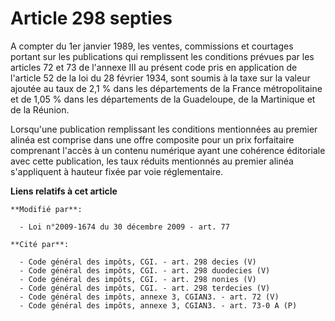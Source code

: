 # Article 298 septies

A compter du 1er janvier 1989, les ventes, commissions et courtages portant sur les publications qui remplissent les
conditions prévues par les articles 72 et 73 de l'annexe III au présent code pris en application de l'article 52 de la loi du
28 février 1934, sont soumis à la taxe sur la valeur ajoutée au taux de 2,1 % dans les départements de la France
métropolitaine et de 1,05 % dans les départements de la Guadeloupe, de la Martinique et de la Réunion.

Lorsqu'une publication remplissant les conditions mentionnées au premier alinéa est comprise dans une offre composite pour un
prix forfaitaire comprenant l'accès à un contenu numérique ayant une cohérence éditoriale avec cette publication, les taux
réduits mentionnés au premier alinéa s'appliquent à hauteur fixée par voie réglementaire.

**Liens relatifs à cet article**

	**Modifié par**:

	  - Loi n°2009-1674 du 30 décembre 2009 - art. 77

	**Cité par**:

	  - Code général des impôts, CGI. - art. 298 decies (V)
	  - Code général des impôts, CGI. - art. 298 duodecies (V)
	  - Code général des impôts, CGI. - art. 298 nonies (V)
	  - Code général des impôts, CGI. - art. 298 terdecies (V)
	  - Code général des impôts, annexe 3, CGIAN3. - art. 72 (V)
	  - Code général des impôts, annexe 3, CGIAN3. - art. 73-0 A (P)
